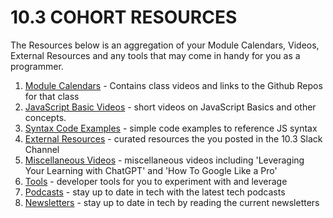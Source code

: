 # 10.3 COHORT RESOURCES

The Resources below is an aggregation of your Module Calendars, Videos, External Resources and any tools that may come in handy for you as a programmer.

1. [Module Calendars](module-calendars.md) - Contains class videos and links to the Github Repos for that class
1. [JavaScript Basic Videos](javascript-essentials.md) - short videos on JavaScript Basics and other concepts.
1. [Syntax Code Examples](syntax) - simple code examples to reference JS syntax
1. [External Resources](external-resources.md) - curated resources the you posted in the 10.3 Slack Channel
1. [Miscellaneous Videos](miscellaneous-videos.md) - miscellaneous videos including 'Leveraging Your Learning with ChatGPT' and 'How To Google Like a Pro'
1. [Tools](tools.md) - developer tools for you to experiment with and leverage
1. [Podcasts](podcasts.md) - stay up to date in tech with the latest tech podcasts
1. [Newsletters](newsletters.md) - stay up to date in tech by reading the current newsletters